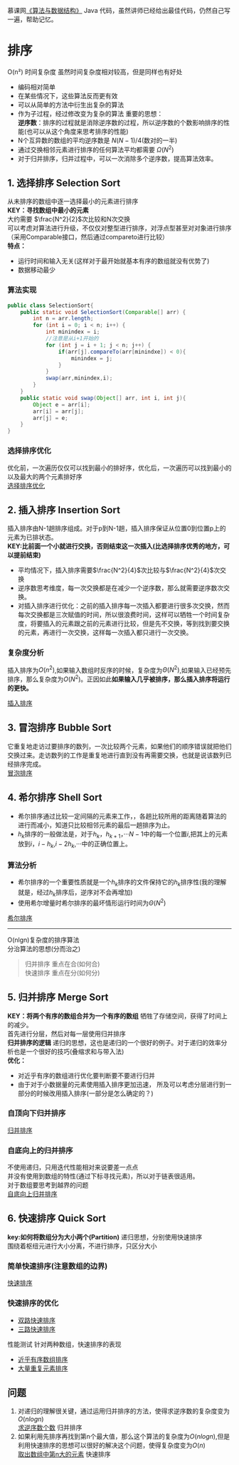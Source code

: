 慕课网[《算法与数据结构》](http://coding.imooc.com/class/71.html) Java 代码，虽然讲师已经给出最佳代码，仍然自己写一遍，帮助记忆。
# 排序
O(n²) 时间复杂度
虽然时间复杂度相对较高，但是同样也有好处
- 编码相对简单
- 在某些情况下，这些算法反而更有效
- 可以从简单的方法中衍生出复杂的算法
- 作为子过程，经过修改变为复杂的算法
重要的思想：  
**逆序数**：排序的过程就是消除逆序数的过程，所以逆序数的个数影响排序的性能(也可以从这个角度来思考排序的性能)  
- N个互异数的数组的平均逆序数是 $N(N-1)/4$(数对的一半)  
- 通过交换相邻元素进行排序的任何算法平均都需要 $Ω(N^2)$  
- 对于归并排序，归并过程中，可以一次消除多个逆序数，提高算法效率。  

## 1. 选择排序 Selection Sort
从未排序的数组中逐一选择最小的元素进行排序  
**KEY：寻找数组中最小的元素**   
大约需要 $\frac{N^2}{2}$次比较和N次交换  
可以考虑对算法进行升级，不仅仅对整型进行排序，对浮点型甚至对对象进行排序（采用Comparable接口，然后通过compareto进行比较）  
**特点：**
- 运行时间和输入无关(这样对于最开始就基本有序的数组就没有优势了)  
- 数据移动最少 
### 算法实现
```java
public class SelectionSort{
    public static void SelectionSort(Comparable[] arr) {
        int n = arr.length;
        for (int i = 0; i < n; i++) {
            int minindex = i;
            //注意是从i+1开始的
            for (int j = i + 1; j < n; j++) {
                if(arr[j].compareTo(arr[minindxe]) < 0){
                    minindex = j;
                }
            }
            swap(arr,minindex,i);
        }
    }
    public static void swap(Object[] arr, int i, int j){
        Object e = arr[i];
        arr[i] = arr[j];
        arr[j] = e;
    }
}
```
### 选择排序优化 
优化前，一次遍历仅仅可以找到最小的排好序，优化后，一次遍历可以找到最小的以及最大的两个元素排好序  
[选择排序优化](/src/sort/SelectionSort.java)

## 2. 插入排序 Insertion Sort
插入排序由N-1趟排序组成。对于p到N-1趟，插入排序保证从位置0到位置p上的元素为已排状态。  
**KEY:比前面一个小就进行交换，否则结束这一次插入(比选择排序优秀的地方，可以提前结束)**  
- 平均情况下，插入排序需要$\frac{N^2}{4}$次比较与$\frac{N^2}{4}$次交换  
- 逆序数思考维度，每一次交换都是在减少一个逆序数，那么就需要逆序数次交换。
- 对插入排序进行优化：之前的插入排序每一次插入都要进行很多次交换，然而每次交换都是三次赋值的时间，所以很浪费时间，这样可以牺牲一个时间复杂度，将要插入的元素跟之前的元素进行比较，但是先不交换，等到找到要交换的元素，再进行一次交换，这样每一次插入都只进行一次交换。
### 复杂度分析
插入排序为$O(n^2)$,如果输入数组时反序的时候，复杂度为$\Theta(N^2)$,如果输入已经预先排序，那么复杂度为$O(N^2)$。正因如此**如果输入几乎被排序，那么插入排序将运行的更快。**

[插入排序](/src/sort/InsertionSort.java)

## 3. 冒泡排序 Bubble Sort
它重复地走访过要排序的数列，一次比较两个元素，如果他们的顺序错误就把他们交换过来。走访数列的工作是重复地进行直到没有再需要交换，也就是说该数列已经排序完成。   
[冒泡排序](/src/sort/BubbleSort.java)

## 4. 希尔排序 Shell Sort
- 希尔排序通过比较一定间隔的元素来工作，，各趟比较所用的距离随着算法的进行而减小，知道只比较相邻元素的最后一趟排序为止。  
- $h_k$排序的一般做法是，对于$h_k$，$h_{k+1}$，···$N-1$中的每一个位置*i*,把其上的元素放到*i*，$i-h_k$,$i-2h_k$,···中的正确位置上。
### 算法分析
- 希尔排序的一个重要性质就是一个$h_k$排序的文件保持它的$h_k$排序性(我的理解就是，经过$h_k$排序后，逆序对不会再增加)  
- 使用希尔增量时希尔排序的最坏情形运行时间为$\Theta(N^2)$  

[希尔排序](/src/sort/ShellSort.java)

---

O(nlgn)复杂度的排序算法  
分治算法的思想(分而治之)  
> 归并排序 重点在合(如何合)  
> 快速排序 重点在分(如何分) 

## 5. 归并排序 Merge Sort
**KEY：将两个有序的数组合并为一个有序的数组** 
牺牲了存储空间，获得了时间上的减少。   
首先进行分层，然后对每一层使用归并排序  
**归并排序的逻辑**  递归的思想，这也是递归的一个很好的例子。对于递归的效率分析也是一个很好的技巧(叠缩求和与带入法)   
**优化：**
- 对近乎有序的数组进行优化要判断要不要进行归并
- 由于对于小数据量的元素使用插入排序更加迅速， 所及可以考虑分层进行到一部分的时候改用插入排序(一部分是怎么确定的？)
### 自顶向下归并排序
[归并排序](/src/sort/MergeSort.java)
### 自底向上的归并排序  
不使用递归，只用迭代性能相对来说要差一点点  
并没有使用到数组的特性(通过下标寻找元素)，所以对于链表很适用。  
对于数组要思考到越界的问题   
[自底向上归并排序](/src/sort/MergeSortBU.java)   

## 6. 快速排序 Quick Sort 
**key:如何将数组分为大小两个(Partition)**
递归思想，分别使用快速排序    
围绕着枢纽元进行大小分离，不进行排序，只区分大小 
### 简单快速排序(注意数组的边界)
[快速排序](/src/sort/QuickSort.java)
### 快速排序的优化
- [双路快速排序](/src/sort/QuickSort2Ways.java)  
- [三路快速排序](/src/sort/QuickSort3Ways.java)

性能测试 针对两种数组，快速排序的表现
- [近乎有序数组排序](/src/sort/QuickSortNearlyOrded.java)
- [大量重复元素排序](/src/sort/QuickSortRepetion.java)

## 问题
1. 对递归的理解很关键，通过运用归并排序的方法，使得求逆序数的复杂度变为 $O(nlogn$)  
[求逆序数个数](/src/sort/InversionCount.java)  归并排序
2. 如果利用先排序再找到第n个最大值，那么这个算法的复杂度为$O(nlogn)$,但是利用快速排序的思想可以很好的解决这个问题，使得复杂度变为$O(n)$  
[取出数组中第n大的元素](/src/sort/Selection.java)  快速排序
